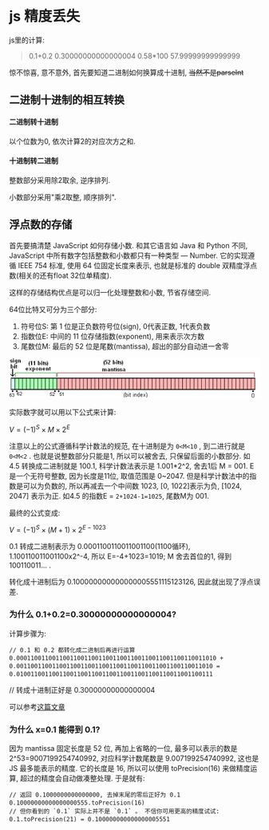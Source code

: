 <!--
Created: Mon Aug 26 2019 15:21:09 GMT+0800 (China Standard Time)
Modified: Thu Apr 02 2020 09:50:51 GMT+0800 (China Standard Time)
-->

# js 精度丢失

js里的计算:

> 0.1+0.2
> 0.30000000000000004
> 0.58*100
> 57.99999999999999

惊不惊喜, 意不意外, 首先要知道二进制如何换算成十进制, ~~当然不是parseInt~~

## 二进制十进制的相互转换

#### 二进制转十进制

以个位数为0, 依次计算2的对应次方之和.

#### 十进制转二进制

整数部分采用除2取余, 逆序排列.

小数部分采用"乘2取整, 顺序排列".

## 浮点数的存储

首先要搞清楚 JavaScript 如何存储小数. 和其它语言如 Java 和 Python 不同, JavaScript 中所有数字包括整数和小数都只有一种类型 — Number. 它的实现遵循 IEEE 754 标准, 使用 64 位固定长度来表示, 也就是标准的 double 双精度浮点数(相关的还有float 32位单精度).

这样的存储结构优点是可以归一化处理整数和小数, 节省存储空间.

64位比特又可分为三个部分:

1. 符号位S: 第 1 位是正负数符号位(sign), 0代表正数, 1代表负数
2. 指数位E: 中间的 11 位存储指数(exponent), 用来表示次方数
3. 尾数位M: 最后的 52 位是尾数(mantissa), 超出的部分自动进一舍零

![img](../img/20190120001.png)

实际数字就可以用以下公式来计算:

$V = (-1)^{S}\times M \times 2^{E}$

注意以上的公式遵循科学计数法的规范, 在十进制是为 `0<M<10` , 到二进行就是 `0<M<2` . 也就是说整数部分只能是1, 所以可以被舍去, 只保留后面的小数部分. 如 4.5 转换成二进制就是 100.1, 科学计数法表示是 1.001*2^2, 舍去1后 M = 001. E是一个无符号整数, 因为长度是11位, 取值范围是 0~2047. 但是科学计数法中的指数是可以为负数的, 所以再减去一个中间数 1023, [0, 1022]表示为负, [1024, 2047] 表示为正. 如4.5 的指数E = `2+1024-1=1025`, 尾数M为 001.

最终的公式变成:

$V = (-1)^{S}\times (M+1) \times 2^{E-1023}$

0.1 转成二进制表示为 0.0001100110011001100(1100循环), 1.100110011001100x2^-4, 所以 E=-4+1023=1019; M 舍去首位的1, 得到 100110011... .

转化成十进制后为 0.100000000000000005551115123126, 因此就出现了浮点误差.

### 为什么 0.1+0.2=0.30000000000000004? 

计算步骤为:

``` 
// 0.1 和 0.2 都转化成二进制后再进行运算
0.00011001100110011001100110011001100110011001100110011010 + 0.0011001100110011001100110011001100110011001100110011010 = 0.0100110011001100110011001100110011001100110011001100111
```

// 转成十进制正好是 0.30000000000000004

可以参考[这篇文章](https://www.cnblogs.com/sunshq/p/7682109.html)

### 为什么 x=0.1 能得到 0.1? 

因为 mantissa 固定长度是 52 位, 再加上省略的一位, 最多可以表示的数是 2^53=9007199254740992, 对应科学计数尾数是 9.007199254740992, 这也是 JS 最多能表示的精度. 它的长度是 16, 所以可以使用 toPrecision(16) 来做精度运算, 超过的精度会自动做凑整处理. 于是就有:

``` 
// 返回 0.1000000000000000, 去掉末尾的零后正好为 0.1
0.10000000000000000555.toPrecision(16)
// 但你看到的 `0.1` 实际上并不是 `0.1` 。 不信你可用更高的精度试试:
0.1.toPrecision(21) = 0.100000000000000005551
```

